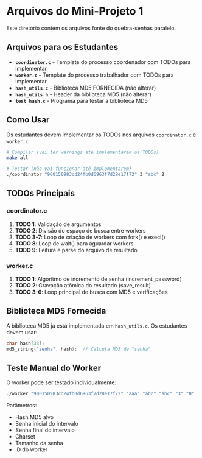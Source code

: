 # Arquivos do Mini-Projeto 1

Este diretório contém os arquivos fonte do quebra-senhas paralelo.

## Arquivos para os Estudantes

- **`coordinator.c`** - Template do processo coordenador com TODOs para implementar
- **`worker.c`** - Template do processo trabalhador com TODOs para implementar
- **`hash_utils.c`** - Biblioteca MD5 FORNECIDA (näo alterar)
- **`hash_utils.h`** - Header da biblioteca MD5 (não alterar)
- **`test_hash.c`** - Programa para testar a biblioteca MD5

## Como Usar

Os estudantes devem implementar os TODOs nos arquivos `coordinator.c` e `worker.c`:

```bash
# Compilar (vai ter warnings até implementarem os TODOs)
make all

# Testar (não vai funcionar até implementarem)
./coordinator "900150983cd24fb0d6963f7d28e17f72" 3 "abc" 2
```

## TODOs Principais

### coordinator.c
1. **TODO 1**: Validação de argumentos
2. **TODO 2**: Divisão do espaço de busca entre workers
3. **TODO 3-7**: Loop de criação de workers com fork() e execl()
4. **TODO 8**: Loop de wait() para aguardar workers
5. **TODO 9**: Leitura e parse do arquivo de resultado

### worker.c
1. **TODO 1**: Algoritmo de incremento de senha (increment_password)
2. **TODO 2**: Gravação atômica do resultado (save_result)
3. **TODO 3-6**: Loop principal de busca com MD5 e verificações

## Biblioteca MD5 Fornecida

A biblioteca MD5 já está implementada em `hash_utils.c`. Os estudantes devem usar:

```c
char hash[33];
md5_string("senha", hash);  // Calcula MD5 de "senha"
```

## Teste Manual do Worker

O worker pode ser testado individualmente:

```bash
./worker "900150983cd24fb0d6963f7d28e17f72" "aaa" "abc" "abc" "3" "0"
```

Parâmetros:
- Hash MD5 alvo
- Senha inicial do intervalo
- Senha final do intervalo
- Charset
- Tamanho da senha
- ID do worker
